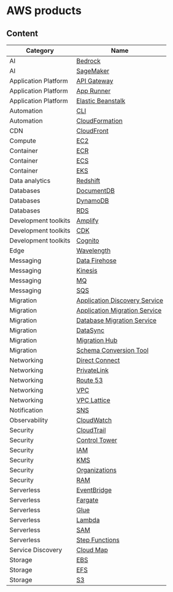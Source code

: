 # AWS products

## Content

Category             | Name
---------------------|--------------------------------------------------------------------------------
AI                   | [Bedrock](aws-ai.md#bedrock)
AI                   | [SageMaker](aws-ai.md#sagemaker)
Application Platform | [API Gateway](aws-application-platform.md#api-gateway)
Application Platform | [App Runner](aws-application-platform.md#app-runner)
Application Platform | [Elastic Beanstalk](aws-application-platform.md#elastic-beanstalk)
Automation           | [CLI](aws-automation.md#cli)
Automation           | [CloudFormation](aws-automation.md#cloudformation)
CDN                  | [CloudFront](aws-cdn.md#cloudfront)
Compute              | [EC2](aws-compute.md#ec2)
Container            | [ECR](aws-container.md#ecr)
Container            | [ECS](aws-container.md#ecs)
Container            | [EKS](aws-container.md#eks)
Data analytics       | [Redshift](aws-data-analytics.md#redshift)
Databases            | [DocumentDB](aws-databases.md#documentdb)
Databases            | [DynamoDB](aws-databases.md#dynamodb)
Databases            | [RDS](aws-databases.md#rds)
Development toolkits | [Amplify](aws-development-toolkits.md#amplify)
Development toolkits | [CDK](aws-development-toolkits.md#cdk)
Development toolkits | [Cognito](aws-development-toolkits.md#cognito)
Edge                 | [Wavelength](aws-edge.md#wavelength)
Messaging            | [Data Firehose](aws-messaging.md#data-firehose)
Messaging            | [Kinesis](aws-messaging.md#kinesis)
Messaging            | [MQ](aws-messaging.md#mq)
Messaging            | [SQS](aws-messaging.md#sqs)
Migration            | [Application Discovery Service](aws-migration.md#application-discovery-service)
Migration            | [Application Migration Service](aws-migration.md#application-migration-service)
Migration            | [Database Migration Service](aws-migration.md#database-migration-service)
Migration            | [DataSync](aws-migration.md#datasync)
Migration            | [Migration Hub](aws-migration.md#migration-hub)
Migration            | [Schema Conversion Tool](aws-migration.md#schema-conversion-tool)
Networking           | [Direct Connect](aws-networking.md#direct-connect)
Networking           | [PrivateLink](aws-networking.md#privatelink)
Networking           | [Route 53](aws-networking.md#privatelink)
Networking           | [VPC](aws-networking.md#vpc)
Networking           | [VPC Lattice](aws-networking.md#vpc-lattice)
Notification         | [SNS](aws-notification.md#sns)
Observability        | [CloudWatch](aws-observability.md#cloudwatch)
Security             | [CloudTrail](aws-security.md#cloudtrail)
Security             | [Control Tower](aws-security.md#control-tower)
Security             | [IAM](aws-security.md#iam)
Security             | [KMS](aws-security.md#kms)
Security             | [Organizations](aws-security.md#organizations)
Security             | [RAM](aws-security.md#ram)
Serverless           | [EventBridge](aws-serverless.md#eventbridge)
Serverless           | [Fargate](aws-serverless.md#fargate)
Serverless           | [Glue](aws-serverless.md#glue)
Serverless           | [Lambda](aws-serverless.md#lambda)
Serverless           | [SAM](aws-serverless.md#sam)
Serverless           | [Step Functions](aws-serverless.md#step-functions)
Service Discovery    | [Cloud Map](aws-service-discovery.md#cloud-map)
Storage              | [EBS](aws-storage.md#ebs)
Storage              | [EFS](aws-storage.md#efs)
Storage              | [S3](aws-storage.md#s3)
